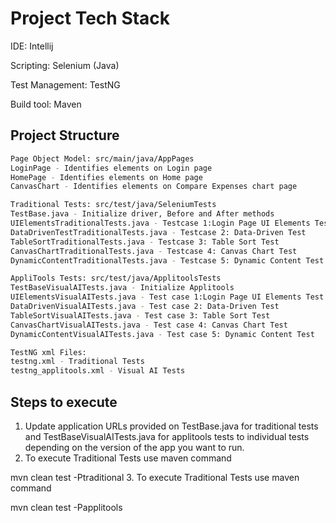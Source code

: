 # Project Tech Stack

IDE: Intellij

Scripting: Selenium (Java)

Test Management: TestNG

Build tool: Maven

## Project Structure

```bash
Page Object Model: src/main/java/AppPages
LoginPage - Identifies elements on Login page 
HomePage - Identifies elements on Home page
CanvasChart - Identifies elements on Compare Expenses chart page
```
```bash
Traditional Tests: src/test/java/SeleniumTests
TestBase.java - Initialize driver, Before and After methods
UIElementsTraditionalTests.java - Testcase 1:Login Page UI Elements Test
DataDrivenTestTraditionalTests.java - Testcase 2: Data-Driven Test
TableSortTraditionalTests.java - Testcase 3: Table Sort Test
CanvasChartTraditionalTests.java - Testcase 4: Canvas Chart Test
DynamicContentTraditionalTests.java - Testcase 5: Dynamic Content Test
```

```bash
AppliTools Tests: src/test/java/ApplitoolsTests
TestBaseVisualAITests.java - Initialize Applitools 
UIElementsVisualAITests.java - Test case 1:Login Page UI Elements Test
DataDrivenVisualAITests.java - Test case 2: Data-Driven Test
TableSortVisualAITests.java - Test case 3: Table Sort Test
CanvasChartVisualAITests.java - Test case 4: Canvas Chart Test
DynamicContentVisualAITests.java - Test case 5: Dynamic Content Test
```

```bash
TestNG xml Files: 
testng.xml - Traditional Tests
testng_applitools.xml - Visual AI Tests
```

## Steps to execute
1. Update application URLs provided on TestBase.java for traditional tests and TestBaseVisualAITests.java for applitools tests to individual tests depending on the version of the app you want to run. 
2. To execute Traditional Tests use maven command 

mvn clean test -Ptraditional
3. To execute Traditional Tests use maven command 

mvn clean test -Papplitools
